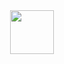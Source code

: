 <div align="center">
  <img src="https://github.com/kanugurajesh/llm-app/assets/120458029/74c20db8-add9-42a7-80df-05ba6795b19b" alt="" width=70 height=70>
</div>
